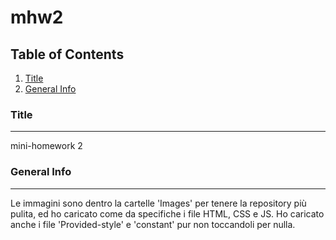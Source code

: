 # mhw2
## Table of Contents
1. [Title](#title)
2. [General Info](#general-info)
### Title
***
mini-homework 2
### General Info
***
Le immagini sono dentro la cartelle 'Images' per tenere la repository più pulita, ed ho caricato come da specifiche i file HTML, CSS e JS. Ho caricato anche i file 'Provided-style' e 'constant' pur non toccandoli per nulla.

